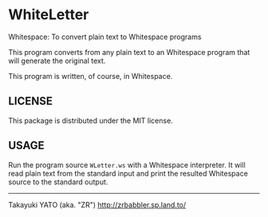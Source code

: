 WhiteLetter
===========

Whitespace: To convert plain text to Whitespace programs

This program converts from any plain text to an Whitespace program
that will generate the original text.

This program is written, of course, in Whitespace.

## LICENSE

This package is distributed under the MIT license.

## USAGE

Run the program source `WLetter.ws` with a Whitespace interpreter.
It will read plain text from the standard input and print the resulted
Whitespace source to the standard output.

--------------------
Takayuki YATO (aka. "ZR") 
http://zrbabbler.sp.land.to/
